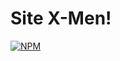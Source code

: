 # Site X-Men!
[![NPM](https://img.shields.io/npm/l/react)]([https://github.com/devsuperior/sds1-wmazoni/blob/master/LICENSE](https://github.com/DarieldonMedeiros/X-Men/blob/main/LICENSE)https://github.com/DarieldonMedeiros/X-Men/blob/main/LICENSE)
